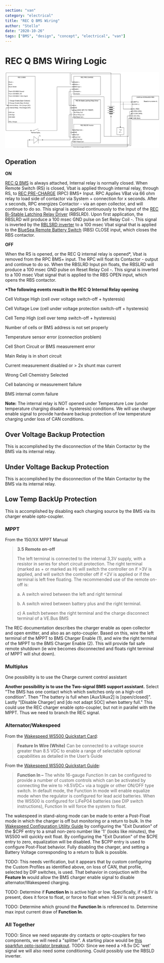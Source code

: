 ```yaml
---
section: "van"
category: "electrical"
title: "REC Q BMS Wiring"
author: "Stello"
date: "2020-10-26"
tags: ["BMS", "design", "concept", "electrical", "van"]
---
```

# REC Q BMS Wiring Logic
![REC Q BMS Wiring Logic](REC_Q_BMS_Wiring_Logic_deprecated.svg)
## Operation

**ON**

[REC Q BMS](http://www.rec-bms.com/datasheet/UserManual_REC_Victron_BMS.pdf) is always attached, Internal relay is normally closed. When Remote Switch (RS) is closed, Vbat is applied through internal relay, through RS, to [REC PRE-CHARGE](http://www.rec-bms.com/datasheet/UserManualPrechargeNew.pdf) (RPC) BMS+ Input. RPC Applies VBat via 66 ohm relay to load side of contactor via System + connection for x seconds. After x seconds, RPC energizes Contactor - via an open collector, and will continue to do so. This signal is applied continuously to the Input of the [REC Bi-Stable Latching Relay Driver](http://www.rec-bms.com/datasheet/UserManual_BSLRD.pdf) (RBSLRD). Upon first application, the RBSLRD will produce a 100 msec GND pulse on Set Relay Coil -. This signal is inverted by the [RBLSRD inverter](REC_BSLRD_inverter.md) to a 100 msec Vbat signal that is applied to the [BlueSea Remote Battery Switch](http://assets.bluesea.com/files/resources/instructions/980035680-001-7701100-7703100.pdf) (RBS) CLOSE input, which closes the RBS contactor. 

**OFF**

When the RS is opened, or the REC Q internal relay is opened*, Vbat is removed from the RPC BMS+ input. The RPC will float its Contactor - output and continue to do so. When the RBSLRD Input pin floats, the RBSLRD will produce a 100 msec GND pulse on Reset Relay Coil -. This signal is inverted to a 100 msec Vbat signal that is applied to the RBS OPEN input, which opens the RBS contactor.



**\*The following events result in the REC Q Internal Relay opening**

Cell Voltage High (cell over voltage switch-off + hysteresis)

Cell Voltage Low (cell under voltage protection switch-off + hysteresis)

Cell Temp High (cell over temp switch-off + hysteresis) 

Number of cells or BMS address is not set properly

Temperature sensor error (connection problem)

Cell Short Circuit or BMS measurement error

Main Relay is in short circuit

Current measurement disabled or > 2x shunt max current

Wrong Cell Chemistry Selected

Cell balancing or measurement failure

BMS internal comm failure

**Note:** The internal relay is NOT opened under Temperature Low (under temperature charging disable + hysteresis) conditions.  We will use charger enable signal to provide hardware backup protection of low temperature charging under loss of CAN conditions.



## Over Voltage Backup Protection

This is accomplished by the disconnection of the Main Contactor by the BMS via its internal relay.



## Under Voltage Backup Protection

This is accomplished by the disconnection of the Main Contactor by the BMS via its internal relay.



## Low Temp BackUp Protection

This is accomplished by disabling each charging source by the BMS via its charger enable opto-coupler.

### MPPT

From the 150/XX MPPT Manual

> **3.5 Remote on-off** 
>
> The left terminal is connected to the internal 3,3V supply, with a resistor in series for short circuit protection. The right terminal (marked as + or marked as H) will switch the controller on if >3V is applied, and will switch the controller off if <2V is applied or if the terminal is left free floating. The recommended use of the remote on-off is: 
>
> a. A switch wired between the left and right terminal 
>
> b. A switch wired between battery plus and the right terminal. 
>
> c) A switch between the right terminal and the charge disconnect terminal of a VE.Bus BMS

The REC documentation describes the charger enable as open collector and open emitter, and also as an opto-coupler.  Based on this, wire the left terminal of the MPPT to BMS Charger Enable (1), and wire the right terminal of the MPPT to the BMS Charger Enable (2).  This will provide fail safe remote shutdown (ie wire becomes disconnected and floats right terminal of MPPT will shut down).

### Multiplus

One possibility is to use the Charge current control assistant

**Another possibility is to use the Two-signal BMS support assistant.**   Select "The BMS has one contact which which switches only on a high-cell condition".   Then "The battery is full when [Aux1/Aux2] is [open/closed]".  Lastly "[Disable Charger] and [do not adapt SOC] when battery full."  This could use the REC charger enable opto-coupler, but not in parallel with the MPPT.   Thus we need to branch the REC signal.

### Alternator/Wakespeed

From the [Wakespeed WS500 Quickstart Card](http://wakespeed.com/Quick%20Start.pdf):

> **Feature In Wire (White)** Can be connected to a voltage source greater than 8.5 VDC to enable a range of selectable optional capabilities as detailed in the User’s Guide

From the [Wakespeed WS500 Quickstart Guide](http://wakespeed.com/WS500quickstartguide.pdf):

>**Function In –** The white 16-gauge Function In can be configured to provide a number of custom controls which can be activated by connecting the wire to >8.5VDC+ via a toggle or other ON/OFF type switch. In default mode, the Function In mode will enable equalize mode when the regulator is configured for lead acid batteries. When the WS500 is configured for LiFeP04 batteries (see DIP switch instructions), Function In will force the system to float.

The wakespeed in stand-along mode can be made to enter a Post-Float mode in which the charger is off but monitoring or a return to bulk.  In the [Wakespeed Configuration Utility Guide](http://wakespeed.com/CU/ConfigurationUtilityGuideWeb.pdf) by configuring the "Exit Duration" of the $CPF entry to a small non-zero number like '1' (looks like minutes), the WS500 will quickly exit float.  By configuring the "Exit Duration" of the $CPE entry to zero, equalization will be disabled.  The $CPP entry is used to configure Post-Float behavior.  Fully disabling the charger, and setting a Battery Voltage corresponding to a return to Bulk is possible.  

TODO: This needs verification, but it appears that by custom configuring the Custom Profiles as identified above, on loss of CAN, that profile, selected by DIP switches, is used.  That behavior in conjuction with the **Feature In** would allow the BMS charger enable signal to disable alternator/Wakespeed charging.

TODO: Determine if **Function In** is active high or low.  Specifically, if >8.5V is present, does it force to float, or force to float when >8.5V is not present.

TODO: Determine which ground the **Function In** is referenced to.  Determine max input current draw of **Function In**.

### All Together

TODO: Since we need separate dry contacts or opto-couplers for two components, we will need a "splitter".  A starting place would be [this sparkfun opto-isolator breakout](https://www.sparkfun.com/products/9118).  TODO: Since we need a >8.5v DC 'wet' signal we will also need some conditioning.  Could possibly use the RBSLD inverter.

